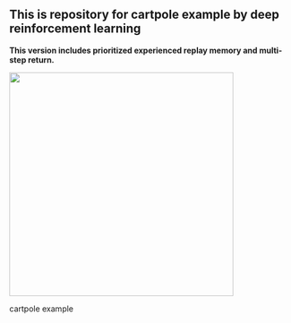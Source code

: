 This is repository for cartpole example by deep reinforcement learning
----------------------------------------------------------------------
__This version includes prioritized experienced replay memory and multi-step return.__

<img width="400" src="https://user-images.githubusercontent.com/36583413/99702516-37f4ec00-2ad9-11eb-8ace-b72542efa956.jpg">

cartpole example


